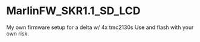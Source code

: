 # MarlinFW_SKR1.1_SD_LCD
My own firmware setup for a delta w/ 4x tmc2130s Use and flash with your own risk.
